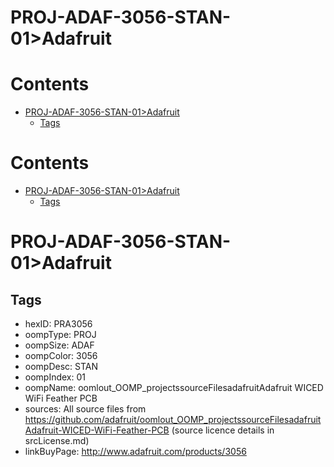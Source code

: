 
PROJ-ADAF-3056-STAN-01>Adafruit
===============================

Contents
========

* [PROJ-ADAF-3056-STAN-01>Adafruit](#proj-adaf-3056-stan-01adafruit)
	* [Tags](#tags)

Contents
========

* [PROJ-ADAF-3056-STAN-01>Adafruit](#proj-adaf-3056-stan-01adafruit)
	* [Tags](#tags)

# PROJ-ADAF-3056-STAN-01>Adafruit

## Tags

- hexID: PRA3056
- oompType: PROJ
- oompSize: ADAF
- oompColor: 3056
- oompDesc: STAN
- oompIndex: 01
- oompName: oomlout_OOMP_projectssourceFilesadafruitAdafruit WICED WiFi Feather PCB
- sources: All source files from https://github.com/adafruit/oomlout_OOMP_projectssourceFilesadafruitAdafruit-WICED-WiFi-Feather-PCB (source licence details in srcLicense.md)
- linkBuyPage: http://www.adafruit.com/products/3056
